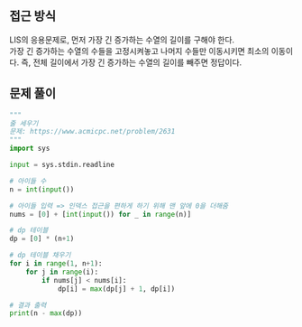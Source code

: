 ## 접근 방식
LIS의 응용문제로, 먼저 가장 긴 증가하는 수열의 길이를 구해야 한다.  
가장 긴 증가하는 수열의 수들을 고정시켜놓고 나머지 수들만 이동시키면 최소의 이동이다.
즉, 전체 길이에서 가장 긴 증가하는 수열의 길이를 빼주면 정답이다.
## 문제 풀이
```python
"""
줄 세우기
문제: https://www.acmicpc.net/problem/2631
"""
import sys

input = sys.stdin.readline

# 아이들 수
n = int(input())

# 아이들 입력 => 인덱스 접근을 편하게 하기 위해 맨 앞에 0을 더해줌
nums = [0] + [int(input()) for _ in range(n)]

# dp 테이블
dp = [0] * (n+1)

# dp 테이블 채우기
for i in range(1, n+1):
    for j in range(i):
        if nums[j] < nums[i]:
            dp[i] = max(dp[j] + 1, dp[i])

# 결과 출력
print(n - max(dp))
```
